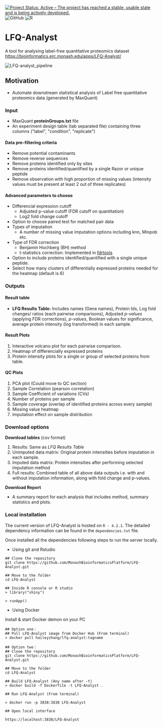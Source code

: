 [![Project Status: Active – The project has reached a stable, usable state and is being actively developed.](https://www.repostatus.org/badges/latest/active.svg)](https://www.repostatus.org/#active)
![GitHub](https://img.shields.io/github/license/Monashbioinformaticsplatform/LFQ-Analyst?color=brightgreen)
![R](https://img.shields.io/badge/R-%3E4.2-brightgreen)

# LFQ-Analyst
A tool for analysing label-free quantitative proteomics dataset https://bioinformatics.erc.monash.edu/apps/LFQ-Analyst/

![LFQ-analyst_pipeline](./www/LFQ_analyst.svg)






## Motivation

- Automate downstream statistical analysis of Label free quantitative proteomics data (generated by MaxQuant)


### Input

- MaxQuant **proteinGroups.txt** file
- An experiment design table (tab separated file) containing three columns ("label", "condition", "replicate")

#### Data pre-filtering criteria

- Remove potential contaminants
- Remove reverse sequences
- Remove proteins identified only by sites
- Remove proteins identified/quantified by a single Razor or unique peptide
- Remove observation with high proportion of missing values (intensity values must be present
at least 2 out of three replicates)

#### Advanced parameters to choose

- Differencial expression cutoff
  - Adjusted p-value cutoff (FDR cutoff on quantitation)
  - Log2 fold change cutoff
- Option to choose paired test for matched pair data
- Types of imputation
  - A number of missing value imputation options including knn, Minpob etc.
- Type of FDR correction
  -   Benjamin Hochberg (BH) method
  -   t-statistics correction: Implemented in
    [fdrtools](http://strimmerlab.org/software/fdrtool/)
- Option to include proteins identified/quantified with a single unique peptide.
- Select how many clusters of differentially expressed proteins needed for the heatmap (default is 6)



### Outputs

#### Result table

-   **LFQ Results Table:** Includes names (Gene names), Protein Ids, Log
    fold changes/ ratios (each pairwise comparisons), Adjusted
    *p-values* (applying FDR corrections), *p-values*, Boolean values
    for significance, average protein intensity (log transformed) in
    each sample.

#### Result Plots
  1. Interactive volcano plot for each pairwise comparison.
  2. Heatmap of differencially expressed proteins
  3. Protein intensity plots for a single or group of selected proteins from table. 

#### QC Plots
  1. PCA plot (Could move to QC section)
  2. Sample Correlation (pearson correlation)
  3. Sample Coefficient of variations (CVs)
  4. Number of proteins per sample
  5. Sample coverage (overlap of identified proteins across every sample)
  6. Missing value heatmap
  7. Imputation effect on sample distribution

### Download options

**Download tables** (csv format)

1.  Results: Same as *LFQ Results Table*
2.  Unimputed data matrix: Original protein intensities before
    imputation in each sample.
3.  Imputed data matrix: Protein intensities after performing selected
    imputation method
4.  Full results: Combined table of all above data outputs i.e. with and
    without imputation information, along with fold change and p-values.

**Download Report** 
- A summary report for each analysis that
    includes method, summary statistics and plots.


### Local installation

The current version of LFQ-Analyst is hosted on `R - 4.2.1`. The detailed dependency information can be found in the `dependencies.txt` file.

Once installed all the dependencies following steps to run the server locally.

- Using git and Rstudio
```
## Clone the repository
git clone https://github.com/MonashBioinformaticsPlatform/LFQ-Analyst.git

## Move to the folder
cd LFQ-Analyst

## Inside R console or R studio
> library("shiny")

> runApp()

```

- Using Docker

Install & start Docker demon on your PC

```
## Option one：
## Pull LFQ-Analyst image from Docker Hub (From terminal)
> docker pull haileyzhang/lfq-analyst:tagname

## Option two：
## Clone the repository
git clone https://github.com/MonashBioinformaticsPlatform/LFQ-Analyst.git

## Move to the folder
cd LFQ-Analyst

## Build LFQ-Analyst (Any name after -t)
> docker build -f Dockerfile -t LFQ-Analyst .

## Run LFQ-Analyst (From terminal)

> docker run -p 3838:3838 LFQ-Analyst

## Open local interface

https://localhost:3838/LFQ-Analyst


```
